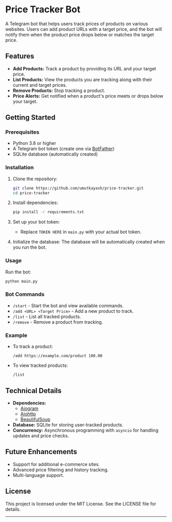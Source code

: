
# Price Tracker Bot

A Telegram bot that helps users track prices of products on various websites. Users can add product URLs with a target price, and the bot will notify them when the product price drops below or matches the target price.

## Features

- **Add Products:** Track a product by providing its URL and your target price.
- **List Products:** View the products you are tracking along with their current and target prices.
- **Remove Products:** Stop tracking a product.
- **Price Alerts:** Get notified when a product's price meets or drops below your target.

## Getting Started

### Prerequisites

- Python 3.8 or higher
- A Telegram bot token (create one via [BotFather](https://core.telegram.org/bots#botfather))
- SQLite database (automatically created)

### Installation

1. Clone the repository:
   ```bash
   git clone https://github.com/umutkayash/price-tracker.git
   cd price-tracker
   ```

2. Install dependencies:
   ```bash
   pip install -r requirements.txt
   ```

3. Set up your bot token:
   - Replace `TOKEN HERE` in `main.py` with your actual bot token.

4. Initialize the database:
   The database will be automatically created when you run the bot.

### Usage

Run the bot:
```bash
python main.py
```

### Bot Commands

- `/start` - Start the bot and view available commands.
- `/add <URL> <Target Price>` - Add a new product to track.
- `/list` - List all tracked products.
- `/remove` - Remove a product from tracking.

### Example

- To track a product:
  ```
  /add https://example.com/product 100.00
  ```
- To view tracked products:
  ```
  /list
  ```

## Technical Details

- **Dependencies:** 
  - [Aiogram](https://docs.aiogram.dev/)
  - [Aiohttp](https://docs.aiohttp.org/en/stable/)
  - [BeautifulSoup](https://www.crummy.com/software/BeautifulSoup/bs4/doc/)
- **Database:** SQLite for storing user-tracked products.
- **Concurrency:** Asynchronous programming with `asyncio` for handling updates and price checks.

## Future Enhancements

- Support for additional e-commerce sites.
- Advanced price filtering and history tracking.
- Multi-language support.

## License

This project is licensed under the MIT License. See the LICENSE file for details.

---
